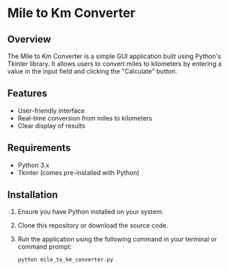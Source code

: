 <!-- mile to kilometer project using tkinter -->

# Mile to Km Converter

## Overview

The Mile to Km Converter is a simple GUI application built using Python's Tkinter library. It allows users to convert miles to kilometers by entering a value in the input field and clicking the "Calculate" button.

## Features

- User-friendly interface
- Real-time conversion from miles to kilometers
- Clear display of results

## Requirements

- Python 3.x
- Tkinter (comes pre-installed with Python)

## Installation

1. Ensure you have Python installed on your system.
2. Clone this repository or download the source code.
3. Run the application using the following command in your terminal or command prompt:

   ```bash
   python mile_to_km_converter.py
